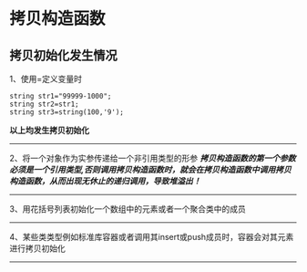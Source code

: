 # 拷贝构造函数
##  拷贝初始化发生情况
1、使用=定义变量时
```
string str1="99999-1000";
string str2=str1;
string str3=string(100,'9');
```
**以上均发生拷贝初始化**
**************************
2、将一个对象作为实参传递给一个非引用类型的形参
[]()
***拷贝构造函数的第一个参数必须是一个引用类型,否则调用拷贝构造函数时，就会在拷贝构造函数中调用拷贝构造函数，从而出现无休止的递归调用，导致堆溢出！***
**************************
3、用花括号列表初始化一个数组中的元素或者一个聚合类中的成员
[]()
**************************
4、某些类类型例如标准库容器或者调用其insert或push成员时，容器会对其元素进行拷贝初始化
[]()
**************************
